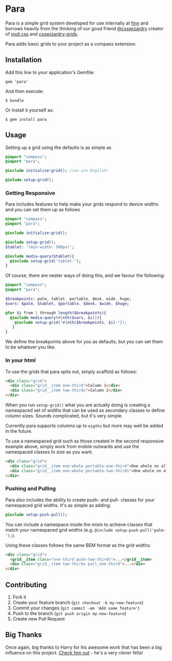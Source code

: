 # Para

Para is a simple grid system developed for use internally at [finn](http://www.finncomms.com) and borrows heavily from the thinking of our good friend [@csswizardry](http://www.twitter.com/csswizardy) creator of [inuit css](www.github.com/csswizardy/inuit) and [csswizardry-grids](http://www.github.com/csswizardry/grids).

Para adds basic grids to your project as a compass extension.

## Installation

Add this line to your application's Gemfile:

    gem 'para'

And then execute:

    $ bundle

Or install it yourself as:

    $ gem install para

## Usage

Setting up a grid using the defaults is as simple as

```sass
@import "compass";
@import "para";

@include initialise-grid(); //we are English!

@inlude setup-grid();
```

### Getting Responsive

Para includes features to help make your grids respond to device widths and you can set them up as follows

```sass
@import "compass";
@import "para";

@include initialise-grid();

@include setup-grid();
$tablet: '(min-width: 500px)';

@include media-query($tablet){
  @include setup-grid('tablet-');
}
```

Of course, there are neater ways of doing this, and we favour the following:

```sass
@import "compass";
@import "para";

$breakpoints: palm, tablet, portable, desk, wide, huge;
$vars: $palm, $tablet, $portable, $desk, $wide, $huge;

@for $i from 1 through length($breakpoints){
  @include media-query(#{nth($vars, $i)}){
    @include setup-grid("#{nth($breakpoints, $i)-"});
   }
}
```

We define the breakpoints above for you as defaults, but you can set them to be whatever you like. 

### In your html

To use the grids that para spits out, simply scaffold as follows:

```html
<div class="grid">
  <div class="grid__item one-third">Column 1</div>
  <div class="grid__item two-thirds">Column 2</div>
</div>
```

When you run `setup-grid()` what you are actually doing is creating a namespaced set of widths that can be used as secondary classes to define column sizes. Sounds complicated, but it's very simple.

Currently para supports columns up to `eigths` but more may well be added in the future.

To use a namespaced grid such as those created in the second responsive example above, simply work from mobile outwards and use the namespaced classes to size as you want.

```html
<div class="grid">
  <div class="grid__item one-whole portable-one-third">One whole on all devices that don't match the "portable" media query and one third on those that do.</div>
  <div class="grid__item one-whole portable-two-thirds">One whole on all devices that don't match the "portable" media query and two thirds on those that do.</div>
</div>
```

### Pushing and Pulling

Para also includes the ability to create push- and pull- classes for your namespaced grid widths. It's as simple as adding:

```sass
@include setup-push-pull();
```

You can include a namespace inside the mixin to achieve classes that match your namespaced grid widths (e.g. `@include setup-push-pull('palm-');`).

Using these classes follows the same BEM format as the grid widths:

```html
<div class="grid">
  <grid__item class="one-third push-two-thirds">...</grid__item>
  <div class="grid__item two-thirds pull_one-third">...</div>
</div>
```

## Contributing

1. Fork it
2. Create your feature branch (`git checkout -b my-new-feature`)
3. Commit your changes (`git commit -am 'Add some feature'`)
4. Push to the branch (`git push origin my-new-feature`)
5. Create new Pull Request

## Big Thanks

Once again, big thanks to Harry for his awesome work that has been a big influence on this project. [Check him out](http://www.csswizardy.com) - he's a very clever fella!
